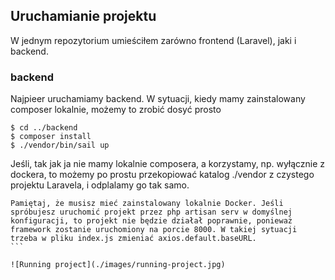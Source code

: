 ## Uruchamianie projektu

W jednym repozytorium umieściłem zarówno frontend (Laravel), jaki i backend.

### backend

Najpieer uruchamiamy backend. W sytuacji, kiedy mamy zainstalowany composer lokalnie, możemy to zrobić dosyć prosto

```
$ cd ../backend
$ composer install
$ ./vendor/bin/sail up
```

Jeśli, tak jak ja nie mamy lokalnie composera, a korzystamy, np. wyłącznie z dockera, to możemy po prostu przekopiować katalog ./vendor z czystego projektu Laravela, i odplalamy go tak samo.

````
Pamiętaj, że musisz mieć zainstalowany lokalnie Docker. Jeśli spróbujesz uruchomić projekt przez php artisan serv w domyślnej konfiguracji, to projekt nie będzie działał poprawnie, ponieważ framework zostanie uruchomiony na porcie 8000. W takiej sytuacji trzeba w pliku index.js zmieniać axios.default.baseURL.
```

![Running project](./images/running-project.jpg)
